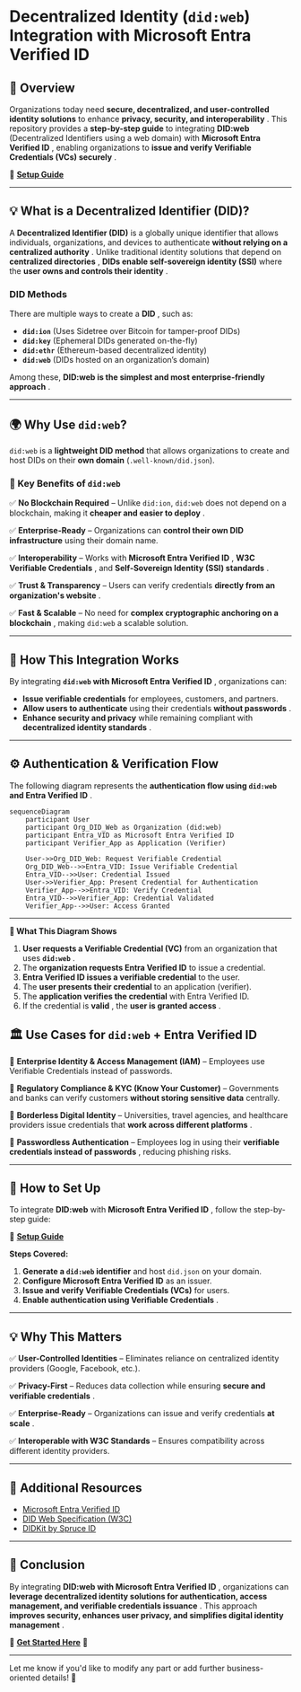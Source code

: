 # **Decentralized Identity (`did:web`) Integration with Microsoft Entra Verified ID**

## **📌 Overview**

Organizations today need **secure, decentralized, and user-controlled identity solutions** to enhance  **privacy, security, and interoperability** . This repository provides a **step-by-step guide** to integrating **DID:web** (Decentralized Identifiers using a web domain) with  **Microsoft Entra Verified ID** , enabling organizations to  **issue and verify Verifiable Credentials (VCs) securely** .

🔗 **[Setup Guide](https://github.com/Cloudstrucc/cs-identity/blob/main/did-vid.md)**

---

## **💡 What is a Decentralized Identifier (DID)?**

A **Decentralized Identifier (DID)** is a globally unique identifier that allows individuals, organizations, and devices to authenticate  **without relying on a centralized authority** . Unlike traditional identity solutions that depend on  **centralized directories** , **DIDs enable self-sovereign identity (SSI)** where the  **user owns and controls their identity** .

### **DID Methods**

There are multiple ways to create a  **DID** , such as:

* **`did:ion`** (Uses Sidetree over Bitcoin for tamper-proof DIDs)
* **`did:key`** (Ephemeral DIDs generated on-the-fly)
* **`did:ethr`** (Ethereum-based decentralized identity)
* **`did:web`** (DIDs hosted on an organization’s domain)

Among these,  **DID:web is the simplest and most enterprise-friendly approach** .

---

## **🌍 Why Use `did:web`?**

`did:web` is a **lightweight DID method** that allows organizations to create and host DIDs on their **own domain** (`.well-known/did.json`).

### **🔹 Key Benefits of `did:web`**

✅ **No Blockchain Required** – Unlike `did:ion`, `did:web` does not depend on a blockchain, making it  **cheaper and easier to deploy** .

✅ **Enterprise-Ready** – Organizations can **control their own DID infrastructure** using their domain name.

✅ **Interoperability** – Works with  **Microsoft Entra Verified ID** ,  **W3C Verifiable Credentials** , and  **Self-Sovereign Identity (SSI) standards** .

✅ **Trust & Transparency** – Users can verify credentials  **directly from an organization's website** .

✅ **Fast & Scalable** – No need for  **complex cryptographic anchoring on a blockchain** , making `did:web` a scalable solution.

---

## **🔐 How This Integration Works**

By integrating  **`did:web` with Microsoft Entra Verified ID** , organizations can:

* **Issue verifiable credentials** for employees, customers, and partners.
* **Allow users to authenticate** using their credentials  **without passwords** .
* **Enhance security and privacy** while remaining compliant with  **decentralized identity standards** .

---

## **⚙️ Authentication & Verification Flow**

The following diagram represents the  **authentication flow using `did:web` and Entra Verified ID** .

```mermaid
sequenceDiagram
    participant User
    participant Org_DID_Web as Organization (did:web)
    participant Entra_VID as Microsoft Entra Verified ID
    participant Verifier_App as Application (Verifier)

    User->>Org_DID_Web: Request Verifiable Credential
    Org_DID_Web-->>Entra_VID: Issue Verifiable Credential
    Entra_VID-->>User: Credential Issued
    User->>Verifier_App: Present Credential for Authentication
    Verifier_App-->>Entra_VID: Verify Credential
    Entra_VID-->>Verifier_App: Credential Validated
    Verifier_App-->>User: Access Granted
```

---

**📌 What This Diagram Shows**

1. **User requests a Verifiable Credential (VC)** from an organization that uses  **`did:web`** .
2. The **organization requests Entra Verified ID** to issue a credential.
3. **Entra Verified ID issues a verifiable credential** to the user.
4. The **user presents their credential** to an application (verifier).
5. The **application verifies the credential** with Entra Verified ID.
6. If the credential is  **valid** , the  **user is granted access** .

## **🏛️ Use Cases for `did:web` + Entra Verified ID**

🚀 **Enterprise Identity & Access Management (IAM)** – Employees use Verifiable Credentials instead of passwords.

📜 **Regulatory Compliance & KYC (Know Your Customer)** – Governments and banks can verify customers **without storing sensitive data** centrally.

🛂 **Borderless Digital Identity** – Universities, travel agencies, and healthcare providers issue credentials that  **work across different platforms** .

🔐 **Passwordless Authentication** – Employees log in using their  **verifiable credentials instead of passwords** , reducing phishing risks.

---

## **📖 How to Set Up**

To integrate **DID:web** with  **Microsoft Entra Verified ID** , follow the step-by-step guide:

🔗 **[Setup Guide](https://github.com/Cloudstrucc/cs-identity/blob/main/did-vid.md)**

**Steps Covered:**

1. **Generate a `did:web` identifier** and host `did.json` on your domain.
2. **Configure Microsoft Entra Verified ID** as an issuer.
3. **Issue and verify Verifiable Credentials (VCs)** for users.
4. **Enable authentication using Verifiable Credentials** .

---

## **💡 Why This Matters**

✅ **User-Controlled Identities** – Eliminates reliance on centralized identity providers (Google, Facebook, etc.).

✅ **Privacy-First** – Reduces data collection while ensuring  **secure and verifiable credentials** .

✅ **Enterprise-Ready** – Organizations can issue and verify credentials  **at scale** .

✅ **Interoperable with W3C Standards** – Ensures compatibility across different identity providers.

---

## **🔗 Additional Resources**

* [Microsoft Entra Verified ID](https://learn.microsoft.com/en-us/azure/active-directory/verifiable-credentials/)
* [DID Web Specification (W3C)](https://w3c-ccg.github.io/did-method-web/)
* [DIDKit by Spruce ID](https://github.com/spruceid/didkit)

---

## **📌 Conclusion**

By integrating  **DID:web with Microsoft Entra Verified ID** , organizations can  **leverage decentralized identity solutions for authentication, access management, and verifiable credentials issuance** . This approach  **improves security, enhances user privacy, and simplifies digital identity management** .

🔗 **[Get Started Here](https://github.com/Cloudstrucc/cs-identity/blob/main/did-vid.md)** 🚀

---

Let me know if you'd like to modify any part or add further business-oriented details! 🚀
